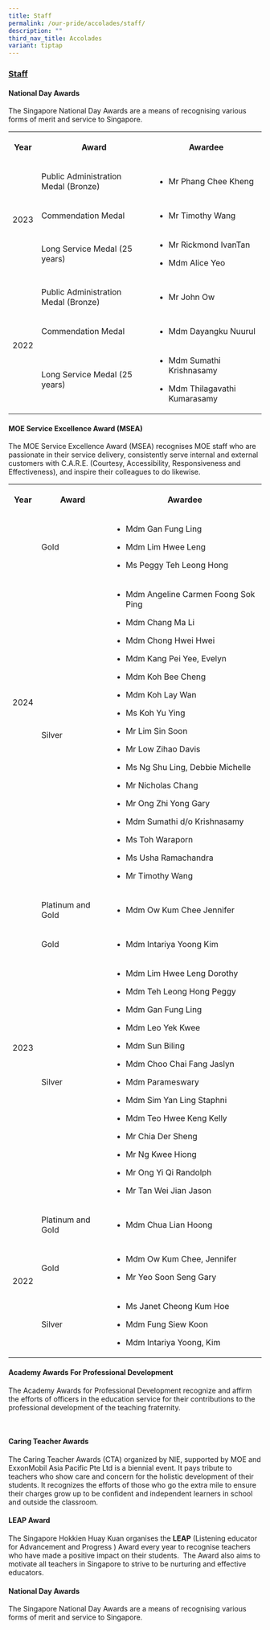```yaml
---
title: Staff
permalink: /our-pride/accolades/staff/
description: ""
third_nav_title: Accolades
variant: tiptap
---
```

<h3><strong><u>Staff</u></strong></h3>
<h4><strong>National Day Awards </strong></h4>
<p>The Singapore National Day Awards are a means of recognising various forms
of merit and service to Singapore.&nbsp;</p>
<table style="minWidth: 75px">
<colgroup>
<col>
<col>
<col>
</colgroup>
<tbody>
<tr>
<th rowspan="1" colspan="1">
<p>Year</p>
</th>
<th rowspan="1" colspan="1">
<p>Award</p>
</th>
<th rowspan="1" colspan="1">
<p>Awardee</p>
</th>
</tr>
<tr>
<td rowspan="3" colspan="1">
<p>2023</p>
</td>
<td rowspan="1" colspan="1">
<p>Public Administration Medal (Bronze)</p>
<p></p>
</td>
<td rowspan="1" colspan="1">
<ul data-tight="true" class="tight">
<li>
<p>Mr Phang Chee Kheng</p>
</li>
</ul>
</td>
</tr>
<tr>
<td rowspan="1" colspan="1">
<p>Commendation Medal</p>
</td>
<td rowspan="1" colspan="1">
<ul data-tight="true" class="tight">
<li>
<p>Mr Timothy Wang</p>
</li>
</ul>
</td>
</tr>
<tr>
<td rowspan="1" colspan="1">
<p>Long Service Medal (25 years)</p>
</td>
<td rowspan="1" colspan="1">
<ul data-tight="true" class="tight">
<li>
<p>Mr Rickmond IvanTan</p>
</li>
<li>
<p>Mdm Alice Yeo</p>
</li>
</ul>
<p></p>
</td>
</tr>
<tr>
<td rowspan="3" colspan="1">
<p>2022</p>
</td>
<td rowspan="1" colspan="1">
<p>Public Administration Medal (Bronze)</p>
<p></p>
</td>
<td rowspan="1" colspan="1">
<ul data-tight="true" class="tight">
<li>
<p>Mr John Ow</p>
</li>
</ul>
</td>
</tr>
<tr>
<td rowspan="1" colspan="1">
<p>Commendation Medal</p>
</td>
<td rowspan="1" colspan="1">
<ul data-tight="true" class="tight">
<li>
<p>Mdm Dayangku Nuurul</p>
</li>
</ul>
</td>
</tr>
<tr>
<td rowspan="1" colspan="1">
<p>Long Service Medal (25 years)</p>
</td>
<td rowspan="1" colspan="1">
<ul data-tight="true" class="tight">
<li>
<p>Mdm Sumathi Krishnasamy</p>
</li>
<li>
<p>Mdm Thilagavathi Kumarasamy</p>
</li>
</ul>
<p></p>
</td>
</tr>
</tbody>
</table>
<h4><strong>MOE Service Excellence Award (MSEA) </strong></h4>
<p>The MOE Service Excellence Award (MSEA) recognises MOE staff who are passionate
in their service delivery, consistently serve internal and external customers
with C.A.R.E. (Courtesy, Accessibility, Responsiveness and Effectiveness),
and inspire their colleagues to do likewise.</p>
<table style="minWidth: 75px">
<colgroup>
<col>
<col>
<col>
</colgroup>
<tbody>
<tr>
<th rowspan="1" colspan="1">
<p>Year</p>
</th>
<th rowspan="1" colspan="1">
<p>Award</p>
</th>
<th rowspan="1" colspan="1">
<p>Awardee</p>
</th>
</tr>
<tr>
<td rowspan="2" colspan="1">
<p>2024</p>
</td>
<td rowspan="1" colspan="1">
<p>Gold</p>
</td>
<td rowspan="1" colspan="1">
<ul data-tight="true" class="tight">
<li>
<p>Mdm Gan Fung Ling</p>
</li>
<li>
<p>Mdm Lim Hwee Leng</p>
</li>
<li>
<p>Ms Peggy Teh Leong Hong</p>
</li>
</ul>
</td>
</tr>
<tr>
<td rowspan="1" colspan="1">
<p>Silver</p>
</td>
<td rowspan="1" colspan="1">
<ul data-tight="true" class="tight">
<li>
<p>Mdm Angeline Carmen Foong Sok Ping</p>
</li>
<li>
<p>Mdm Chang Ma Li</p>
</li>
<li>
<p>Mdm Chong Hwei Hwei</p>
</li>
<li>
<p>Mdm Kang Pei Yee, Evelyn</p>
</li>
<li>
<p>Mdm Koh Bee Cheng</p>
</li>
<li>
<p>Mdm Koh Lay Wan</p>
</li>
<li>
<p>Ms Koh Yu Ying</p>
</li>
<li>
<p>Mr Lim Sin Soon</p>
</li>
<li>
<p>Mr Low Zihao Davis</p>
</li>
<li>
<p>Ms Ng Shu Ling, Debbie Michelle</p>
</li>
<li>
<p>Mr Nicholas Chang</p>
</li>
<li>
<p>Mr Ong Zhi Yong Gary</p>
</li>
<li>
<p>Mdm Sumathi d/o Krishnasamy</p>
</li>
<li>
<p>Ms Toh Waraporn</p>
</li>
<li>
<p>Ms Usha Ramachandra</p>
</li>
<li>
<p>Mr Timothy Wang</p>
<p></p>
</li>
</ul>
</td>
</tr>
<tr>
<td rowspan="3" colspan="1">
<p>2023</p>
</td>
<td rowspan="1" colspan="1">
<p>Platinum and Gold</p>
</td>
<td rowspan="1" colspan="1">
<ul data-tight="true" class="tight">
<li>
<p>Mdm Ow Kum Chee Jennifer</p>
</li>
</ul>
</td>
</tr>
<tr>
<td rowspan="1" colspan="1">
<p>Gold</p>
</td>
<td rowspan="1" colspan="1">
<ul data-tight="true" class="tight">
<li>
<p>Mdm Intariya Yoong Kim</p>
</li>
</ul>
</td>
</tr>
<tr>
<td rowspan="1" colspan="1">
<p>Silver</p>
</td>
<td rowspan="1" colspan="1">
<ul data-tight="true" class="tight">
<li>
<p>Mdm Lim Hwee Leng Dorothy</p>
</li>
<li>
<p>Mdm Teh Leong Hong Peggy</p>
</li>
<li>
<p>Mdm Gan Fung Ling</p>
</li>
<li>
<p>Mdm Leo Yek Kwee</p>
</li>
<li>
<p>Mdm Sun Biling</p>
</li>
<li>
<p>Mdm Choo Chai Fang Jaslyn</p>
</li>
<li>
<p>Mdm Parameswary</p>
</li>
<li>
<p>Mdm Sim Yan Ling Staphni</p>
</li>
<li>
<p>Mdm Teo Hwee Keng Kelly</p>
</li>
<li>
<p>Mr Chia Der Sheng</p>
</li>
<li>
<p>Mr Ng Kwee Hiong</p>
</li>
<li>
<p>Mr Ong Yi Qi Randolph</p>
</li>
<li>
<p>Mr Tan Wei Jian Jason</p>
<p></p>
</li>
</ul>
</td>
</tr>
<tr>
<td rowspan="3" colspan="1">
<p>2022</p>
</td>
<td rowspan="1" colspan="1">
<p>Platinum and Gold</p>
</td>
<td rowspan="1" colspan="1">
<ul data-tight="true" class="tight">
<li>
<p>Mdm&nbsp;Chua Lian Hoong</p>
</li>
</ul>
</td>
</tr>
<tr>
<td rowspan="1" colspan="1">
<p>Gold</p>
</td>
<td rowspan="1" colspan="1">
<ul data-tight="true" class="tight">
<li>
<p>Mdm Ow Kum Chee, Jennifer</p>
</li>
<li>
<p>Mr Yeo Soon Seng Gary</p>
</li>
</ul>
<p></p>
</td>
</tr>
<tr>
<td rowspan="1" colspan="1">
<p>Silver</p>
</td>
<td rowspan="1" colspan="1">
<ul data-tight="true" class="tight">
<li>
<p>Ms Janet Cheong Kum Hoe</p>
</li>
<li>
<p>Mdm Fung Siew Koon</p>
</li>
<li>
<p>Mdm Intariya Yoong, Kim</p>
</li>
</ul>
<p></p>
</td>
</tr>
</tbody>
</table>
<h4><strong>Academy Awards For Professional Development </strong></h4>
<p>The Academy Awards for Professional Development recognize and affirm the
efforts of officers in the education service for their contributions to
the professional development of the teaching fraternity.&nbsp;</p>
<p>
<br>
</p>
<h4><strong>Caring Teacher Awards</strong></h4>
<p>The Caring Teacher Awards (CTA) organized by NIE, supported by MOE and
ExxonMobil Asia Pacific Pte Ltd is a biennial event. It pays tribute to
teachers who show care and concern for the holistic development of their
students. It recognizes the efforts of those who go the extra mile to ensure
their charges grow up to be confident and independent learners in school
and outside the classroom.&nbsp;&nbsp;</p>
<h4><strong>LEAP Award</strong></h4>
<p>The Singapore Hokkien Huay Kuan organises the&nbsp;<strong>LEAP</strong>&nbsp;(Listening
educator for Advancement and Progress ) Award every year to recognise teachers
who have made a positive impact on their students.&nbsp; The Award also
aims to motivate all teachers in Singapore to strive to be nurturing and
effective educators.
<br>
</p>
<h4><strong>National Day Awards </strong></h4>
<p>The Singapore National Day Awards are a means of recognising various forms
of merit and service to Singapore.&nbsp;</p>
<p>
<br>
</p>
<h4></h4>
<p></p>